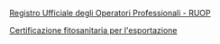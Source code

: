 [Registro Ufficiale degli Operatori Professionali - RUOP]({{site.baseurl}}/schede/ruop/index.html)


[Certificazione fitosanitaria per l'esportazione]({{site.baseurl}}/schede/certificazionefitosanitaria/index.html)
